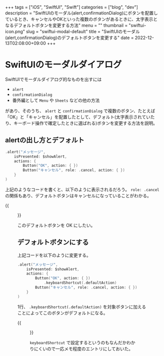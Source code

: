 +++
tags = ["iOS", "SwiftUI", "Swift"]
categories = ["blog", "dev"]
description = "SwiftUIのモーダル(alert,confirmationDialog)にボタンを配置しているとき、キャンセルやOKといった複数のボタンがあるときに、太字表示となるデフォルトボタンを変更する方法"
menu = ""
thumbnail = "swiftui-icon.png"
slug = "swiftui-modal-default"
title = "SwiftUIのモーダル(alert,confirmationDialog)のデフォルトボタンを変更する"
date = 2022-12-13T02:08:00+09:00
+++

# SwiftUIのモーダルダイアログ

SwiftUIでモーダルダイアログ的なものを出すには

- `alert`
- `confirmationDialog`
- 番外編として `Menu` や `Sheets` などの他の方法

があり、そのうち、 `alert` と `confirmationDialog` で複数のボタン、たとえば 「OK」と「キャンセル」を配置したとして、デフォルト(太字表示されていたり、キーボード操作で確定したときに選ばれる)ボタンを変更する方法を説明。


## alertの出し方とデフォルト

```swift
.alert("メッセージ",
    isPresented: $showAlert,
    actions: {
        Button("OK", action: { })
        Button("キャンセル", role: .cancel, action: { })
    }
)
```

上記のようなコードを書くと、以下のように表示されるだろう。 `role: .cancel` の関係もあり、デフォルトボタンはキャンセルになっていることがわかる。

{{<figure src="cancel-default.png" title="キャンセルボタンがデフォルト" >}}

このデフォルトボタンを OK にしたい。

## デフォルトボタンにする

上記コードを以下のように変更する。

```swift
.alert("メッセージ",
    isPresented: $showAlert,
    actions: {
        Button("OK", action: { })
            .keyboardShortcut(.defaultAction)
        Button("キャンセル", role: .cancel, action: { })
    }
)
```

1行、 `.keyboardShortcut(.defaultAction)` を対象ボタンに加えることによってこのボタンがデフォルトになる。

{{<figure src="ok-default.png" title="デフォルトボタンが変わった" >}}

`keyboardShortcut` で設定するというのもなんだかわかりにくいので一応メモ程度のエントリにしておいた。
